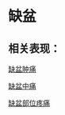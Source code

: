 # 缺盆

## 相关表现：

[缺盆肿痛](https://zuoye.gmzyh.com/search?key=缺盆肿痛)
[缺盆中痛](https://zuoye.gmzyh.com/search?key=缺盆中痛)
[缺盆部位疼痛](https://zuoye.gmzyh.com/search?key=缺盆部位疼痛)